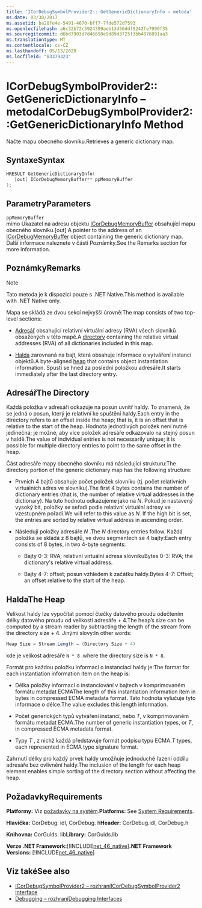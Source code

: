 ```yaml
---
title: 'ICorDebugSymbolProvider2:: GetGenericDictionaryInfo – metoda'
ms.date: 03/30/2017
ms.assetid: ba28fe4e-5491-4670-bff7-7fde572d7593
ms.openlocfilehash: a6c32b72c5924399aeb13d56ddf9242fe7990f35
ms.sourcegitcommit: d6bd7903d7d46698e9d89d3725f3bb4876891aa3
ms.translationtype: MT
ms.contentlocale: cs-CZ
ms.lasthandoff: 05/13/2020
ms.locfileid: "83379323"
---
```

# <a name="icordebugsymbolprovider2getgenericdictionaryinfo-method"></a><span data-ttu-id="65426-102">ICorDebugSymbolProvider2:: GetGenericDictionaryInfo – metoda</span><span class="sxs-lookup"><span data-stu-id="65426-102">ICorDebugSymbolProvider2::GetGenericDictionaryInfo Method</span></span>

<span data-ttu-id="65426-103">Načte mapu obecného slovníku.</span><span class="sxs-lookup"><span data-stu-id="65426-103">Retrieves a generic dictionary map.</span></span>

## <a name="syntax"></a><span data-ttu-id="65426-104">Syntaxe</span><span class="sxs-lookup"><span data-stu-id="65426-104">Syntax</span></span>

```cpp
HRESULT GetGenericDictionaryInfo(
   [out] ICorDebugMemoryBuffer** ppMemoryBuffer
);
```

## <a name="parameters"></a><span data-ttu-id="65426-105">Parametry</span><span class="sxs-lookup"><span data-stu-id="65426-105">Parameters</span></span>

`ppMemoryBuffer`\
<span data-ttu-id="65426-106">mimo Ukazatel na adresu objektu [ICorDebugMemoryBuffer](icordebugmemorybuffer-interface.md) obsahující mapu obecného slovníku.</span><span class="sxs-lookup"><span data-stu-id="65426-106">[out] A pointer to the address of an [ICorDebugMemoryBuffer](icordebugmemorybuffer-interface.md) object containing the generic dictionary map.</span></span> <span data-ttu-id="65426-107">Další informace naleznete v části Poznámky.</span><span class="sxs-lookup"><span data-stu-id="65426-107">See the Remarks section for more information.</span></span>

## <a name="remarks"></a><span data-ttu-id="65426-108">Poznámky</span><span class="sxs-lookup"><span data-stu-id="65426-108">Remarks</span></span>

> [!NOTE]
> <span data-ttu-id="65426-109">Tato metoda je k dispozici pouze s .NET Native.</span><span class="sxs-lookup"><span data-stu-id="65426-109">This method is available with .NET Native only.</span></span>

<span data-ttu-id="65426-110">Mapa se skládá ze dvou sekcí nejvyšší úrovně:</span><span class="sxs-lookup"><span data-stu-id="65426-110">The map consists of two top-level sections:</span></span>

- <span data-ttu-id="65426-111">[Adresář](#Directory) obsahující relativní virtuální adresy (RVA) všech slovníků obsažených v této mapě.</span><span class="sxs-lookup"><span data-stu-id="65426-111">A [directory](#Directory) containing the relative virtual addresses (RVA) of all dictionaries included in this map.</span></span>

- <span data-ttu-id="65426-112">[Halda](#Heap) zarovnaná na bajt, která obsahuje informace o vytváření instancí objektů.</span><span class="sxs-lookup"><span data-stu-id="65426-112">A byte-aligned [heap](#Heap) that contains object instantiation information.</span></span> <span data-ttu-id="65426-113">Spustí se hned za poslední položkou adresáře.</span><span class="sxs-lookup"><span data-stu-id="65426-113">It starts immediately after the last directory entry.</span></span>

<a name="Directory"></a>

## <a name="the-directory"></a><span data-ttu-id="65426-114">Adresář</span><span class="sxs-lookup"><span data-stu-id="65426-114">The Directory</span></span>

<span data-ttu-id="65426-115">Každá položka v adresáři odkazuje na posun uvnitř haldy. To znamená, že se jedná o posun, který je relativní ke spuštění haldy.</span><span class="sxs-lookup"><span data-stu-id="65426-115">Each entry in the directory refers to an offset inside the heap; that is, it is an offset that is relative to the start of the heap.</span></span> <span data-ttu-id="65426-116">Hodnota jednotlivých položek není nutně jedinečná; je možné, aby více položek adresáře odkazovalo na stejný posun v haldě.</span><span class="sxs-lookup"><span data-stu-id="65426-116">The value of individual entries is not necessarily unique; it is possible for multiple directory entries to point to the same offset in the heap.</span></span>

<span data-ttu-id="65426-117">Část adresáře mapy obecného slovníku má následující strukturu:</span><span class="sxs-lookup"><span data-stu-id="65426-117">The directory portion of the generic dictionary map has the following structure:</span></span>

- <span data-ttu-id="65426-118">Prvních 4 bajtů obsahuje počet položek slovníku (tj. počet relativních virtuálních adres ve slovníku).</span><span class="sxs-lookup"><span data-stu-id="65426-118">The first 4 bytes contains the number of dictionary entries (that is, the number of relative virtual addresses in the dictionary).</span></span> <span data-ttu-id="65426-119">Na tuto hodnotu odkazujeme jako na *N*. Pokud je nastavený vysoký bit, položky se seřadí podle relativní virtuální adresy ve vzestupném pořadí.</span><span class="sxs-lookup"><span data-stu-id="65426-119">We will refer to this value as *N*. If the high bit is set, the entries are sorted by relative virtual address in ascending order.</span></span>

- <span data-ttu-id="65426-120">Následují položky adresáře *N* .</span><span class="sxs-lookup"><span data-stu-id="65426-120">The *N* directory entries follow.</span></span> <span data-ttu-id="65426-121">Každá položka se skládá z 8 bajtů, ve dvou segmentech se 4 bajty:</span><span class="sxs-lookup"><span data-stu-id="65426-121">Each entry consists of 8 bytes, in two 4-byte segments:</span></span>

  - <span data-ttu-id="65426-122">Bajty 0-3: RVA; relativní virtuální adresa slovníku</span><span class="sxs-lookup"><span data-stu-id="65426-122">Bytes 0-3: RVA; the dictionary's relative virtual address.</span></span>

  - <span data-ttu-id="65426-123">Bajty 4-7: offset; posun vzhledem k začátku haldy.</span><span class="sxs-lookup"><span data-stu-id="65426-123">Bytes 4-7: Offset; an offset relative to the start of the heap.</span></span>

<a name="Heap"></a>

## <a name="the-heap"></a><span data-ttu-id="65426-124">Halda</span><span class="sxs-lookup"><span data-stu-id="65426-124">The Heap</span></span>

<span data-ttu-id="65426-125">Velikost haldy lze vypočítat pomocí čtečky datového proudu odečtením délky datového proudu od velikosti adresáře + 4.</span><span class="sxs-lookup"><span data-stu-id="65426-125">The heap’s size can be computed by a stream reader by subtracting the length of the stream from the directory size + 4.</span></span> <span data-ttu-id="65426-126">Jinými slovy:</span><span class="sxs-lookup"><span data-stu-id="65426-126">In other words:</span></span>

```csharp
Heap Size = Stream.Length – (Directory Size + 4)
```

<span data-ttu-id="65426-127">kde je velikost adresáře `N * 8` .</span><span class="sxs-lookup"><span data-stu-id="65426-127">where the directory size is `N * 8`.</span></span>

<span data-ttu-id="65426-128">Formát pro každou položku informací o instanciaci haldy je:</span><span class="sxs-lookup"><span data-stu-id="65426-128">The format for each instantiation information item on the heap is:</span></span>

- <span data-ttu-id="65426-129">Délka položky informací o instanciování v bajtech v komprimovaném formátu metadat ECMA</span><span class="sxs-lookup"><span data-stu-id="65426-129">The length of this instantiation information item in bytes in compressed ECMA metadata format.</span></span> <span data-ttu-id="65426-130">Tato hodnota vylučuje tyto informace o délce.</span><span class="sxs-lookup"><span data-stu-id="65426-130">The value excludes this length information.</span></span>

- <span data-ttu-id="65426-131">Počet generických typů vytváření instancí, nebo *T*, v komprimovaném formátu metadat ECMA.</span><span class="sxs-lookup"><span data-stu-id="65426-131">The number of generic instantiation types, or *T*, in compressed ECMA metadata format.</span></span>

- <span data-ttu-id="65426-132">Typy *T* , z nichž každá představuje formát podpisu typu ECMA.</span><span class="sxs-lookup"><span data-stu-id="65426-132">*T* types, each represented in ECMA type signature format.</span></span>

<span data-ttu-id="65426-133">Zahrnutí délky pro každý prvek haldy umožňuje jednoduché řazení oddílu adresáře bez ovlivnění haldy.</span><span class="sxs-lookup"><span data-stu-id="65426-133">The inclusion of the length for each heap element enables simple sorting of the directory section without affecting the heap.</span></span>

## <a name="requirements"></a><span data-ttu-id="65426-134">Požadavky</span><span class="sxs-lookup"><span data-stu-id="65426-134">Requirements</span></span>

<span data-ttu-id="65426-135">**Platformy:** Viz [požadavky na systém](../../get-started/system-requirements.md).</span><span class="sxs-lookup"><span data-stu-id="65426-135">**Platforms:** See [System Requirements](../../get-started/system-requirements.md).</span></span>

<span data-ttu-id="65426-136">**Hlavička:** CorDebug. idl, CorDebug. h</span><span class="sxs-lookup"><span data-stu-id="65426-136">**Header:** CorDebug.idl, CorDebug.h</span></span>

<span data-ttu-id="65426-137">**Knihovna:** CorGuids. lib</span><span class="sxs-lookup"><span data-stu-id="65426-137">**Library:** CorGuids.lib</span></span>

<span data-ttu-id="65426-138">**Verze .NET Framework:**[!INCLUDE[net_46_native](../../../../includes/net-46-native-md.md)]</span><span class="sxs-lookup"><span data-stu-id="65426-138">**.NET Framework Versions:** [!INCLUDE[net_46_native](../../../../includes/net-46-native-md.md)]</span></span>

## <a name="see-also"></a><span data-ttu-id="65426-139">Viz také</span><span class="sxs-lookup"><span data-stu-id="65426-139">See also</span></span>

- [<span data-ttu-id="65426-140">ICorDebugSymbolProvider2 – rozhraní</span><span class="sxs-lookup"><span data-stu-id="65426-140">ICorDebugSymbolProvider2 Interface</span></span>](icordebugsymbolprovider2-interface.md)
- [<span data-ttu-id="65426-141">Debugging – rozhraní</span><span class="sxs-lookup"><span data-stu-id="65426-141">Debugging Interfaces</span></span>](debugging-interfaces.md)
